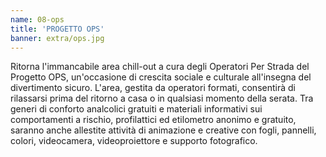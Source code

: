 ```yaml
---
name: 08-ops
title: 'PROGETTO OPS'
banner: extra/ops.jpg
---
```


Ritorna l'immancabile area chill-out a cura degli Operatori Per Strada del Progetto OPS, un'occasione di crescita sociale e culturale all'insegna del divertimento sicuro. L'area, gestita da operatori formati, consentirà di rilassarsi prima del ritorno a casa o in qualsiasi momento della serata. Tra generi di conforto analcolici gratuiti e materiali informativi sui comportamenti a rischio, profilattici ed etilometro anonimo e gratuito, saranno anche allestite attività di animazione e creative con fogli, pannelli, colori, videocamera, videoproiettore e supporto fotografico. 


